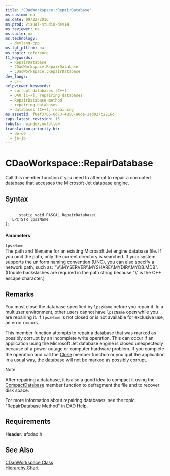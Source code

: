```yaml
---
title: "CDaoWorkspace::RepairDatabase"
ms.custom: na
ms.date: 09/22/2016
ms.prod: visual-studio-dev14
ms.reviewer: na
ms.suite: na
ms.technology: 
  - devlang-cpp
ms.tgt_pltfrm: na
ms.topic: reference
f1_keywords: 
  - RepairDatabase
  - CDaoWorkspace.RepairDatabase
  - CDaoWorkspace::RepairDatabase
dev_langs: 
  - C++
helpviewer_keywords: 
  - corrupt databases [C++]
  - DAO [C++], repairing databases
  - RepairDatabase method
  - repairing databases
  - databases [C++], repairing
ms.assetid: f0ef3765-6d73-4850-a0de-2ad027c2216c
caps.latest.revision: 15
robots: noindex,nofollow
translation.priority.ht: 
  - de-de
  - ja-jp
---
```

# CDaoWorkspace::RepairDatabase
Call this member function if you need to attempt to repair a corrupted database that accesses the Microsoft Jet database engine.  
  
## Syntax  
  
```  
  
      static void PASCAL RepairDatabase(   
   LPCTSTR lpszName    
);  
```  
  
#### Parameters  
 `lpszName`  
 The path and filename for an existing Microsoft Jet engine database file. If you omit the path, only the current directory is searched. If your system supports the uniform naming convention (UNC), you can also specify a network path, such as: "\\\\\\\MYSERVER\\\MYSHARE\\\MYDIR\\\MYDB.MDB". (Double backslashes are required in the path string because "\\" is the C++ escape character.)  
  
## Remarks  
 You must close the database specified by `lpszName` before you repair it. In a multiuser environment, other users cannot have `lpszName` open while you are repairing it. If `lpszName` is not closed or is not available for exclusive use, an error occurs.  
  
 This member function attempts to repair a database that was marked as possibly corrupt by an incomplete write operation. This can occur if an application using the Microsoft Jet database engine is closed unexpectedly because of a power outage or computer hardware problem. If you complete the operation and call the [Close](../vs140/cdaodatabase--close.md) member function or you quit the application in a usual way, the database will not be marked as possibly corrupt.  
  
> [!NOTE]
>  After repairing a database, it is also a good idea to compact it using the [CompactDatabase](../vs140/cdaoworkspace--compactdatabase.md) member function to defragment the file and to recover disk space.  
  
 For more information about repairing databases, see the topic "RepairDatabase Method" in DAO Help.  
  
## Requirements  
 **Header:** afxdao.h  
  
## See Also  
 [CDaoWorkspace Class](../vs140/cdaoworkspace-class.md)   
 [Hierarchy Chart](../vs140/hierarchy-chart.md)